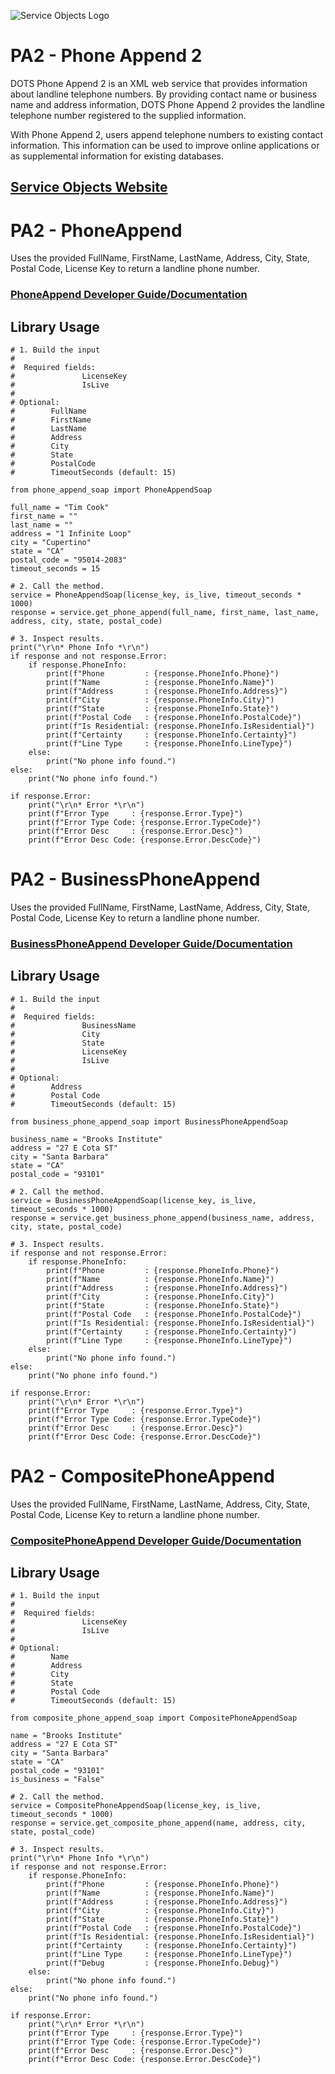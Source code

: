 ﻿![Service Objects Logo](https://www.serviceobjects.com/wp-content/uploads/2021/05/SO-Logo-with-TM.gif "Service Objects Logo")

# PA2 - Phone Append 2

DOTS Phone Append 2 is an XML web service that provides information about landline telephone numbers. By providing contact name or business name and address information, DOTS Phone Append 2 provides the landline telephone number registered to the supplied information.

With Phone Append 2, users append telephone numbers to existing contact information. This information can be used to improve online applications or as supplemental information for existing databases.

## [Service Objects Website](https://serviceobjects.com)

# PA2 - PhoneAppend

Uses the provided FullName, FirstName, LastName, Address, City, State, Postal Code, License Key to return a landline phone number.

### [PhoneAppend Developer Guide/Documentation](https://www.serviceobjects.com/docs/dots-phone-append-2/pa2-operations/pa2-phoneappend-recommended/)

## Library Usage

```
# 1. Build the input
#
#  Required fields:
#               LicenseKey
#               IsLive
# 
# Optional:
#        FullName
#        FirstName
#        LastName
#        Address
#        City
#        State	
#        PostalCode
#        TimeoutSeconds (default: 15)

from phone_append_soap import PhoneAppendSoap

full_name = "Tim Cook"
first_name = ""
last_name = ""
address = "1 Infinite Loop"
city = "Cupertino"
state = "CA"
postal_code = "95014-2083"
timeout_seconds = 15

# 2. Call the method.
service = PhoneAppendSoap(license_key, is_live, timeout_seconds * 1000)
response = service.get_phone_append(full_name, first_name, last_name, address, city, state, postal_code)

# 3. Inspect results.
print("\r\n* Phone Info *\r\n")
if response and not response.Error:
    if response.PhoneInfo:
        print(f"Phone         : {response.PhoneInfo.Phone}")
        print(f"Name          : {response.PhoneInfo.Name}")
        print(f"Address       : {response.PhoneInfo.Address}")
        print(f"City          : {response.PhoneInfo.City}")
        print(f"State         : {response.PhoneInfo.State}")
        print(f"Postal Code   : {response.PhoneInfo.PostalCode}")
        print(f"Is Residential: {response.PhoneInfo.IsResidential}")
        print(f"Certainty     : {response.PhoneInfo.Certainty}")
        print(f"Line Type     : {response.PhoneInfo.LineType}")
    else:
        print("No phone info found.")
else:
    print("No phone info found.")

if response.Error:
    print("\r\n* Error *\r\n")
    print(f"Error Type     : {response.Error.Type}")
    print(f"Error Type Code: {response.Error.TypeCode}")
    print(f"Error Desc     : {response.Error.Desc}")
    print(f"Error Desc Code: {response.Error.DescCode}")
```
# PA2 - BusinessPhoneAppend

Uses the provided FullName, FirstName, LastName, Address, City, State, Postal Code, License Key to return a landline phone number.

### [BusinessPhoneAppend Developer Guide/Documentation](https://www.serviceobjects.com/docs/dots-phone-append-2/pa2-operations/pa2-businessphoneappend/)

## Library Usage

```
# 1. Build the input
#
#  Required fields:
#               BusinessName
#               City
#               State
#               LicenseKey
#               IsLive
# 
# Optional:
#        Address
#        Postal Code
#        TimeoutSeconds (default: 15)

from business_phone_append_soap import BusinessPhoneAppendSoap

business_name = "Brooks Institute"
address = "27 E Cota ST"
city = "Santa Barbara"
state = "CA"
postal_code = "93101"

# 2. Call the method.
service = BusinessPhoneAppendSoap(license_key, is_live, timeout_seconds * 1000)
response = service.get_business_phone_append(business_name, address, city, state, postal_code)

# 3. Inspect results.
if response and not response.Error:
    if response.PhoneInfo:
        print(f"Phone         : {response.PhoneInfo.Phone}")
        print(f"Name          : {response.PhoneInfo.Name}")
        print(f"Address       : {response.PhoneInfo.Address}")
        print(f"City          : {response.PhoneInfo.City}")
        print(f"State         : {response.PhoneInfo.State}")
        print(f"Postal Code   : {response.PhoneInfo.PostalCode}")
        print(f"Is Residential: {response.PhoneInfo.IsResidential}")
        print(f"Certainty     : {response.PhoneInfo.Certainty}")
        print(f"Line Type     : {response.PhoneInfo.LineType}")
    else:
        print("No phone info found.")
else:
    print("No phone info found.")

if response.Error:
    print("\r\n* Error *\r\n")
    print(f"Error Type     : {response.Error.Type}")
    print(f"Error Type Code: {response.Error.TypeCode}")
    print(f"Error Desc     : {response.Error.Desc}")
    print(f"Error Desc Code: {response.Error.DescCode}")
```
# PA2 - CompositePhoneAppend

Uses the provided FullName, FirstName, LastName, Address, City, State, Postal Code, License Key to return a landline phone number.

### [CompositePhoneAppend Developer Guide/Documentation](https://www.serviceobjects.com/docs/dots-phone-append-2/pa2-operations/pa2-compositephoneappend/)

## Library Usage

```
# 1. Build the input
#
#  Required fields:
#               LicenseKey
#               IsLive
# 
# Optional:
#        Name
#        Address
#        City
#        State
#        Postal Code
#        TimeoutSeconds (default: 15)

from composite_phone_append_soap import CompositePhoneAppendSoap

name = "Brooks Institute"
address = "27 E Cota ST"
city = "Santa Barbara"
state = "CA"
postal_code = "93101"
is_business = "False"

# 2. Call the method.
service = CompositePhoneAppendSoap(license_key, is_live, timeout_seconds * 1000)
response = service.get_composite_phone_append(name, address, city, state, postal_code)

# 3. Inspect results.
print("\r\n* Phone Info *\r\n")
if response and not response.Error:
    if response.PhoneInfo:
        print(f"Phone         : {response.PhoneInfo.Phone}")
        print(f"Name          : {response.PhoneInfo.Name}")
        print(f"Address       : {response.PhoneInfo.Address}")
        print(f"City          : {response.PhoneInfo.City}")
        print(f"State         : {response.PhoneInfo.State}")
        print(f"Postal Code   : {response.PhoneInfo.PostalCode}")
        print(f"Is Residential: {response.PhoneInfo.IsResidential}")
        print(f"Certainty     : {response.PhoneInfo.Certainty}")
        print(f"Line Type     : {response.PhoneInfo.LineType}")
        print(f"Debug         : {response.PhoneInfo.Debug}")
    else:
        print("No phone info found.")
else:
    print("No phone info found.")

if response.Error:
    print("\r\n* Error *\r\n")
    print(f"Error Type     : {response.Error.Type}")
    print(f"Error Type Code: {response.Error.TypeCode}")
    print(f"Error Desc     : {response.Error.Desc}")
    print(f"Error Desc Code: {response.Error.DescCode}")
```